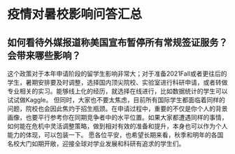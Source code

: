 # 疫情对暑校影响问答汇总

## 如何看待外媒报道称美国宣布暂停所有常规签证服务？会带来哪些影响？
这个政策对于本年申请阶段的留学生影响非常大；对于准备2021Fall或者更往后的学生，暑期安排要及时调整，选择国内顶尖院校、实验室进行科研申请，或者转做专业相关的实习。能够线上化的经历，就选择在线进行，比如数据统计的学生可以试试做Kaggle。
但同时，大家也不要太焦虑，目前所有国际学生都面临着同样的问题，院校也会因此焦灼于招生瓶颈。在申请过程中，重要的不仅是你个人的背景画像，也要平行参考你在同期竞争者中的水平位置。如果大家都遭遇同样的事情，如何能在危机中灵活调整策略，做到相对有效的准备和提升，本身也可以作为个人能力的体现，可以包装一下。
愿各位平安，也希望长期来看，秋季和明年的各国名校大门如期开敞，迎接全球对学业发展和科研有追求的学生们。
